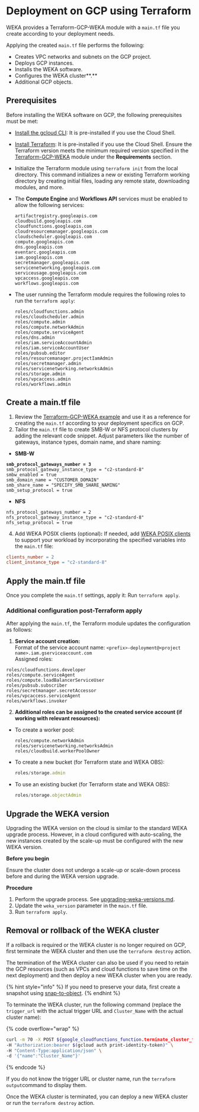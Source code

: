# Deployment on GCP using Terraform

WEKA provides a Terraform-GCP-WEKA module with a `main.tf` file you create according to your deployment needs.&#x20;

Applying the created `main.tf` file performs the following:

* Creates VPC networks and subnets on the GCP project.
* Deploys GCP instances.
* Installs the WEKA software.
* Configures the WEKA cluster**.**
* Additional GCP objects.

## Prerequisites

Before installing the WEKA software on GCP, the following prerequisites must be met:

* [Install the gcloud CLI](https://cloud.google.com/sdk/docs/install): It is pre-installed if you use the Cloud Shell.
* [Install Terraform](https://developer.hashicorp.com/terraform/tutorials/aws-get-started/install-cli): It is pre-installed if you use the Cloud Shell. Ensure the Terraform version meets the minimum required version specified in the [Terraform-GCP-WEKA](https://github.com/weka/terraform-gcp-weka) module under the **Requirements** section.
* Initialize the Terraform module using `terraform init` from the local directory. This command initializes a new or existing Terraform working directory by creating initial files, loading any remote state, downloading modules, and more.
*   The **Compute Engine** and **Workflows API** services must be enabled to allow the following services:

    ```
    artifactregistry.googleapis.com
    cloudbuild.googleapis.com
    cloudfunctions.googleapis.com
    cloudresourcemanager.googleapis.com
    cloudscheduler.googleapis.com
    compute.googleapis.com
    dns.googleapis.com
    eventarc.googleapis.com
    iam.googleapis.com
    secretmanager.googleapis.com
    servicenetworking.googleapis.com
    serviceusage.googleapis.com
    vpcaccess.googleapis.com
    workflows.googleapis.com
    ```
*   The user running the Terraform module requires the following roles to run the `terraform apply`:

    ```
    roles/cloudfunctions.admin
    roles/cloudscheduler.admin
    roles/compute.admin
    roles/compute.networkAdmin
    roles/compute.serviceAgent
    roles/dns.admin
    roles/iam.serviceAccountAdmin
    roles/iam.serviceAccountUser
    roles/pubsub.editor
    roles/resourcemanager.projectIamAdmin 
    roles/secretmanager.admin
    roles/servicenetworking.networksAdmin
    roles/storage.admin 
    roles/vpcaccess.admin
    roles/workflows.admin
    ```

## **Create a main.tf file**

1. Review the [Terraform-GCP-WEKA example](gcp-terraform-package-description.md#terraform-gcp-weka-example) and use it as a reference for creating the `main.tf` according to your deployment specifics on GCP.
2. Tailor the `main.tf` file to create SMB-W or NFS protocol clusters by adding the relevant code snippet. Adjust parameters like the number of gateways, instance types, domain name, and share naming:

* **SMB-W**

<pre><code><strong>smb_protocol_gateways_number = 3
</strong>smb_protocol_gateway_instance_type = "c2-standard-8" 
smbw_enabled = true
smb_domain_name = "CUSTOMER_DOMAIN"
smb_share_name = "SPECIFY_SMB_SHARE_NAMING"
smb_setup_protocol = true
</code></pre>

* **NFS**

```
nfs_protocol_gateways_number = 2
nfs_protocol_gateway_instance_type = "c2-standard-8"
nfs_setup_protocol = true
```

4. Add WEKA POSIX clients (optional)**:** If needed, add [WEKA POSIX clients](../../overview/weka-client-and-mount-modes.md) to support your workload by incorporating the specified variables into the `main.tf` file:

```makefile
clients_number = 2
client_instance_type = "c2-standard-8"
```

## Apply the main.tf file

Once you complete the `main.tf` settings, apply it: Run `terraform apply`.

### **Additional configuration post-Terraform** apply

After applying  the `main.tf`, the Terraform module updates the configuration as follows:

1. **Service account creation:**\
   Format of the service account name: `<prefix>-deployment@<project name>.iam.gserviceaccount.com`\
   Assigned roles:

```
roles/cloudfunctions.developer
roles/compute.serviceAgent
roles/compute.loadBalancerServiceUser
roles/pubsub.subscriber
roles/secretmanager.secretAccessor
roles/vpcaccess.serviceAgent
roles/workflows.invoker
```

2. **Additional roles can be assigned to the created service account (if working with relevant resources):**

*   To create a worker pool:

    ```
    roles/compute.networkAdmin
    roles/servicenetworking.networksAdmin
    roles/cloudbuild.workerPoolOwner
    ```
*   To create a new bucket (for Terraform state and WEKA OBS):

    ```jsx
    roles/storage.admin
    ```
*   To use an existing bucket (for Terraform state and WEKA OBS):

    ```jsx
    roles/storage.objectAdmin
    ```

## **Upgrade the WEKA version**

Upgrading the WEKA version on the cloud is similar to the standard WEKA upgrade process. However, in a cloud configured with auto-scaling, the new instances created by the scale-up must be configured with the new WEKA version.

**Before you begin**

Ensure the cluster does not undergo a scale-up or scale-down process before and during the WEKA version upgrade.

**Procedure**

1. Perform the upgrade process. See [upgrading-weka-versions.md](../../usage/upgrading-weka-versions.md "mention").
2. Update the `weka_version` parameter in the `main.tf` file.
3. Run `terraform apply`.

## Removal or rollback of the WEKA cluster

If a rollback is required or the WEKA cluster is no longer required on GCP, first terminate the WEKA cluster and then use the `terraform destroy` action.

The termination of the WEKA cluster can also be used if you need to retain the GCP resources (such as VPCs and cloud functions to save time on the next deployment) and then deploy a new WEKA cluster when you are ready. &#x20;

{% hint style="info" %}
If you need to preserve your data, first create a snapshot using [snap-to-object](../../fs/snap-to-obj/).
{% endhint %}

To terminate the WEKA cluster, run the following command (replace the `trigger_url` with the actual trigger URL and `Cluster_Name` with the actual cluster name):

{% code overflow="wrap" %}
```bash
curl -m 70 -X POST ${google_cloudfunctions_function.terminate_cluster_function.https_trigger_url} \
-H "Authorization:bearer $(gcloud auth print-identity-token)" \
-H "Content-Type:application/json" \
-d '{"name":"Cluster_Name"}'
```
{% endcode %}

If you do not know the trigger URL or cluster name, run the `terraform output`command to display them.

Once the WEKA cluster is terminated, you can deploy a new WEKA cluster or run the `terraform destroy` action.
